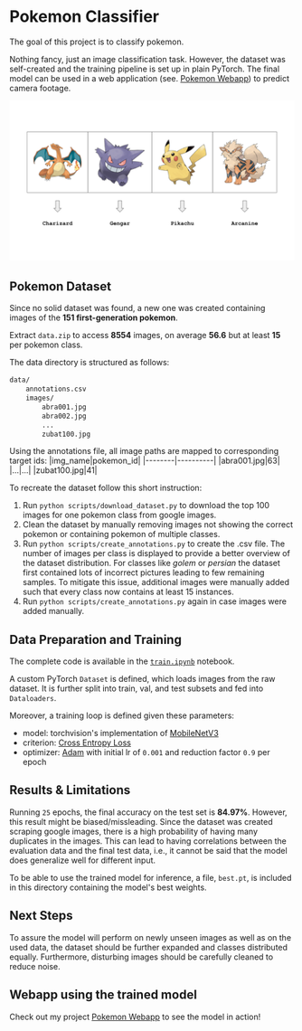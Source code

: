 # Pokemon Classifier

The goal of this project is to classify pokemon.

Nothing fancy, just an image classification task. However, the dataset was self-created and the training pipeline is set up in plain PyTorch. The final model can be used in a web application (see. [Pokemon Webapp](https://github.com/thomasbohm/pokemon-webapp)) to predict camera footage.

![Pokemon images with corresponding pokemon names](sketch.svg)

## Pokemon Dataset
Since no solid dataset was found, a new one was created containing images of the **151 first-generation pokemon**. 

Extract `data.zip` to access **8554** images, on average **56.6** but at least **15** per pokemon class.

The data directory is structured as follows:
```
data/
    annotations.csv
    images/
        abra001.jpg
        abra002.jpg
        ...
        zubat100.jpg
```

Using the annotations file, all image paths are mapped to corresponding target ids:
|img_name|pokemon_id|
|--------|----------|
|abra001.jpg|63|
|...|...|
|zubat100.jpg|41|

To recreate the dataset follow this short instruction:
1. Run `python scripts/download_dataset.py` to download the top 100 images for one pokemon class from google images.
2. Clean the dataset by manually removing images not showing the correct pokemon or containing pokemon of multiple classes.
3. Run `python scripts/create_annotations.py` to create the .csv file. The number of images per class is displayed to provide a better overview of the dataset distribution. For classes like *golem* or *persian* the dataset first contained lots of incorrect pictures leading to few remaining samples. To mitigate this issue, additional images were manually added such that every class now contains at least 15 instances.
4. Run  `python scripts/create_annotations.py` again in case images were added manually.

## Data Preparation and Training
The complete code is available in the [`train.ipynb`](https://github.com/thomasbohm/pokemon-classifier/blob/main/train.ipynb) notebook. 

A custom PyTorch `Dataset` is defined, which loads images from the raw dataset. It is further split into train, val, and test subsets and fed into `Dataloaders`.

Moreover, a training loop is defined given these parameters:
- model: torchvision's implementation of [MobileNetV3](https://pytorch.org/vision/stable/_modules/torchvision/models/mobilenetv3.html) 
- criterion: [Cross Entropy Loss](https://pytorch.org/docs/stable/generated/torch.nn.CrossEntropyLoss.html)
- optimizer: [Adam](https://pytorch.org/docs/stable/generated/torch.optim.Adam.html) with initial lr of `0.001` and reduction factor `0.9` per epoch

## Results & Limitations
Running `25` epochs, the final accuracy on the test set is **84.97%**. However, this result might be biased/missleading. Since the dataset was created scraping google images, there is a high probability of having many duplicates in the images. This can lead to having correlations between the evaluation data and the final test data, i.e., it cannot be said that the model does generalize well for different input.

To be able to use the trained model for inference, a file, `best.pt`, is included in this directory containing the model's best weights.

## Next Steps
To assure the model will perform on newly unseen images as well as on the used data, the dataset should be further expanded and classes distributed equally. Furthermore, disturbing images should be carefully cleaned to reduce noise.

## Webapp using the trained model
Check out my project [Pokemon Webapp](https://github.com/thomasbohm/pokemon-webapp) to see the model in action!
